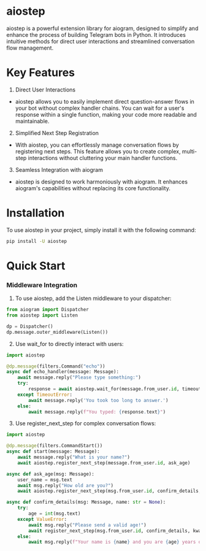 # aiostep

aiostep is a powerful extension library for aiogram, designed to simplify and enhance the process of building Telegram bots in Python. It introduces intuitive methods for direct user interactions and streamlined conversation flow management.

# Key Features
1. Direct User Interactions
  - aiostep allows you to easily implement direct question-answer flows in your bot without complex handler chains. You can wait for a user's response within a single function, making your code more readable and maintainable.
2. Simplified Next Step Registration
  - With aiostep, you can effortlessly manage conversation flows by registering next steps. This feature allows you to create complex, multi-step interactions without cluttering your main handler functions.
3. Seamless Integration with aiogram
  - aiostep is designed to work harmoniously with aiogram. It enhances aiogram's capabilities without replacing its core functionality.

# Installation
To use aiostep in your project, simply install it with the following command:
```bash
pip install -U aiostep
```

# Quick Start
### Middleware Integration
1. To use aiostep, add the Listen middleware to your dispatcher:
```python
from aiogram import Dispatcher
from aiostep import Listen

dp = Dispatcher()
dp.message.outer_middleware(Listen())
```
2. Use wait_for to directly interact with users:
```python
import aiostep

@dp.message(filters.Command("echo"))
async def echo_handler(message: Message):
    await message.reply("Please type something:")
    try:
        response = await aiostep.wait_for(message.from_user.id, timeout=25)
    except TimeoutError:
        await message.reply('You took too long to answer.')
    else:
        await message.reply(f"You typed: {response.text}")
```
3. Use register_next_step for complex conversation flows:
```python
import aiostep

@dp.message(filters.CommandStart())
async def start(message: Message):
    await message.reply("What is your name?")
    await aiostep.register_next_step(message.from_user.id, ask_age)

async def ask_age(msg: Message):
    user_name = msg.text
    await msg.reply("How old are you?")
    await aiostep.register_next_step(msg.from_user.id, confirm_details, kwargs={"name": user_name})

async def confirm_details(msg: Message, name: str = None):
    try:
        age = int(msg.text)
    except ValueError:
        await msg.reply("Please send a valid age!")
        await register_next_step(msg.from_user.id, confirm_details, kwargs={"name": name})
    else:
        await msg.reply(f"Your name is {name} and you are {age} years old. Thank you!")
```
